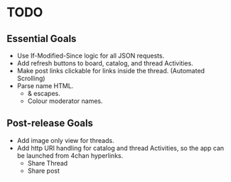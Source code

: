 TODO
====

Essential Goals
---------------

* Use If-Modified-Since logic for all JSON requests.
* Add refresh buttons to board, catalog, and thread Activities.
* Make post links clickable for links inside the thread. (Automated Scrolling)
* Parse name HTML.
    * & escapes.
    * Colour moderator names.

Post-release Goals
-------------------

* Add image only view for threads.
* Add http URI handling for catalog and thread Activities, so the app can
  be launched from 4chan hyperlinks.
    * Share Thread
    * Share post
